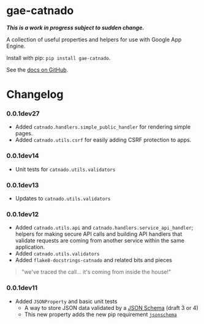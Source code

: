 # gae-catnado

***This is a work in progress subject to sudden change.***

A collection of useful properties and helpers for use with Google App Engine.

Install with pip: `pip install gae-catnado`.

See the [docs on GitHub](https://tylertrussell.github.io/gae-catnado).

# Changelog

### 0.0.1dev27
* Added `catnado.handlers.simple_public_handler` for rendering simple pages.
* Added `catnado.utils.csrf` for easily adding CSRF protection to apps.

### 0.0.1dev14
* Unit tests for `catnado.utils.validators`

### 0.0.1dev13
* Updates to `catnado.utils.validators`

### 0.0.1dev12
* Added `catnado.utils.api` and `catnado.handlers.service_api_handler`; helpers 
for making secure API calls and building API handlers that validate requests are
coming from another service within the same application.
* Added `catnado.utils.validators`
* Added `flake8-docstrings-catnado` and related bits and pieces

> "we've traced the call... it's coming from inside the house!"

### 0.0.1dev11
* Added `JSONProperty` and basic unit tests
    * A way to store JSON data validated by a [JSON Schema](http://www.json-schema.org) (draft 3 or 4)
    * This new property adds the new pip requirement [`jsonschema`](https://github.com/Julian/jsonschema)
